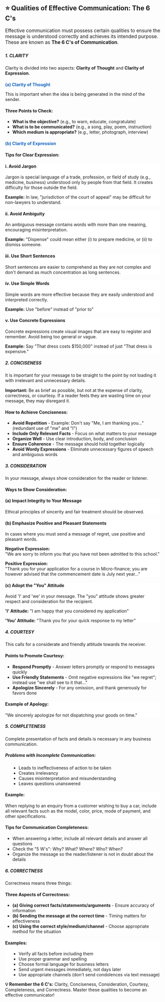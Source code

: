 <!-- QUALITIES SECTION -->
<div id="qualities" class="section">
                <div class="module">
                    <h2>⭐ Qualities of Effective Communication: The 6 C's</h2>
                    
<p style="font-size: 1.1em; margin-bottom: 25px;">Effective communication must possess certain qualities to ensure the message is understood correctly and achieves its intended purpose. These are known as <strong>The 6 C's of Communication</strong>.</p>
                    
<div class="quality-card">
                        <h5>1. CLARITY</h5>
                        <p>Clarity is divided into two aspects: <strong>Clarity of Thought</strong> and <strong>Clarity of Expression</strong>.</p>
                        
<div style="margin-top: 20px;">
                            <h4 style="color: #1565c0; margin-bottom: 10px;">(a) Clarity of Thought</h4>
                            <p>This is important when the idea is being generated in the mind of the sender.</p>
                            
<div class="key-points" style="margin-top: 15px;">
                                <h4>Three Points to Check:</h4>
                                <ul>
                                    <li><strong>What is the objective?</strong> (e.g., to warn, educate, congratulate)</li>
                                    <li><strong>What is to be communicated?</strong> (e.g., a song, play, poem, instruction)</li>
                                    <li><strong>Which medium is appropriate?</strong> (e.g., letter, photograph, interview)</li>
                                </ul>
                            </div>
                        </div>
                        
<div style="margin-top: 20px;">
                            <h4 style="color: #1565c0; margin-bottom: 10px;">(b) Clarity of Expression</h4>
                            
<div class="key-points" style="margin-top: 15px;">
                                <h4>Tips for Clear Expression:</h4>
                                
<div class="example" style="background: white; margin: 15px 0;">
                                    <h4>i. Avoid Jargon</h4>
                                    <p>Jargon is special language of a trade, profession, or field of study (e.g., medicine, business) understood only by people from that field. It creates difficulty for those outside the field.</p>
                                    <p style="margin-top: 10px;"><strong>Example:</strong> In law, "jurisdiction of the court of appeal" may be difficult for non-lawyers to understand.</p>
                                </div>
                                
<div class="example" style="background: white; margin: 15px 0;">
                                    <h4>ii. Avoid Ambiguity</h4>
                                    <p>An ambiguous message contains words with more than one meaning, encouraging misinterpretation.</p>
                                    <p style="margin-top: 10px;"><strong>Example:</strong> "Dispense" could mean either (i) to prepare medicine, or (ii) to dismiss someone.</p>
                                </div>
                                
<div class="example" style="background: white; margin: 15px 0;">
                                    <h4>iii. Use Short Sentences</h4>
                                    <p>Short sentences are easier to comprehend as they are not complex and don't demand as much concentration as long sentences.</p>
                                </div>
                                
<div class="example" style="background: white; margin: 15px 0;">
                                    <h4>iv. Use Simple Words</h4>
                                    <p>Simple words are more effective because they are easily understood and interpreted correctly.</p>
                                    <p style="margin-top: 10px;"><strong>Example:</strong> Use "before" instead of "prior to"</p>
                                </div>
                                
<div class="example" style="background: white; margin: 15px 0;">
                                    <h4>v. Use Concrete Expressions</h4>
                                    <p>Concrete expressions create visual images that are easy to register and remember. Avoid being too general or vague.</p>
                                    <p style="margin-top: 10px;"><strong>Example:</strong> Say "That dress costs $150,000" instead of just "That dress is expensive."</p>
                                </div>
                            </div>
                        </div>
                    </div>
                    
<div class="quality-card">
                        <h5>2. CONCISENESS</h5>
                        <p>It is important for your message to be straight to the point by not loading it with irrelevant and unnecessary details.</p>
                        
<div class="note" style="margin-top: 15px;">
                            <strong>Important:</strong> Be as brief as possible, but not at the expense of clarity, correctness, or courtesy. If a reader feels they are wasting time on your message, they may disregard it.
                        </div>
                        
<div class="key-points" style="margin-top: 15px;">
                            <h4>How to Achieve Conciseness:</h4>
                            <ul>
                                <li><strong>Avoid Repetition</strong> - Example: Don't say "Me, I am thanking you..." (redundant use of "me" and "I")</li>
                                <li><strong>Include Only Relevant Facts</strong> - Focus on what matters to your message</li>
                                <li><strong>Organize Well</strong> - Use clear introduction, body, and conclusion</li>
                                <li><strong>Ensure Coherence</strong> - The message should hold together logically</li>
                                <li><strong>Avoid Wordy Expressions</strong> - Eliminate unnecessary figures of speech and ambiguous words</li>
                            </ul>
                        </div>
                    </div>
                    
<div class="quality-card">
                        <h5>3. CONSIDERATION</h5>
                        <p>In your message, always show consideration for the reader or listener.</p>
                        
<div class="key-points" style="margin-top: 15px;">
                            <h4>Ways to Show Consideration:</h4>
                            
<div class="example" style="background: white; margin: 15px 0;">
                                <h4>(a) Impact Integrity to Your Message</h4>
                                <p>Ethical principles of sincerity and fair treatment should be observed.</p>
                            </div>
                            
<div class="example" style="background: white; margin: 15px 0;">
                                <h4>(b) Emphasize Positive and Pleasant Statements</h4>
                                <p>In cases where you must send a message of regret, use positive and pleasant words.</p>
                                <p style="margin-top: 10px;"><strong>Negative Expression:</strong><br>"We are sorry to inform you that you have not been admitted to this school."</p>
                                <p style="margin-top: 10px;"><strong>Positive Expression:</strong><br>"Thank you for your application for a course in Micro-finance; you are however advised that the commencement date is July next year..."</p>
                            </div>
                            
<div class="example" style="background: white; margin: 15px 0;">
                                <h4>(c) Adopt the "You" Attitude</h4>
                                <p>Avoid 'I' and 'we' in your message. The "you" attitude shows greater respect and consideration for the recipient.</p>
                                <p style="margin-top: 10px;"><strong>'I' Attitude:</strong> "I am happy that you considered my application"</p>
                                <p style="margin-top: 10px;"><strong>'You' Attitude:</strong> "Thank you for your quick response to my letter"</p>
                            </div>
                        </div>
                    </div>
                    
<div class="quality-card">
                        <h5>4. COURTESY</h5>
                        <p>This calls for a considerate and friendly attitude towards the receiver.</p>
                        
<div class="key-points" style="margin-top: 15px;">
                            <h4>Points to Promote Courtesy:</h4>
                            <ul>
                                <li><strong>Respond Promptly</strong> - Answer letters promptly or respond to messages quickly</li>
                                <li><strong>Use Friendly Statements</strong> - Omit negative expressions like "we regret"; instead use "we shall see to it that..."</li>
                                <li><strong>Apologize Sincerely</strong> - For any omission, and thank generously for favors done</li>
                            </ul>
                        </div>
                        
<div class="example" style="margin-top: 15px; background: white;">
                            <h4>Example of Apology:</h4>
                            <p>"We sincerely apologize for not dispatching your goods on time."</p>
                        </div>
                    </div>
                    
<div class="quality-card">
                        <h5>5. COMPLETENESS</h5>
                        <p>Complete presentation of facts and details is necessary in any business communication.</p>
                        
<div class="barrier-card" style="margin-top: 15px;">
                            <h5>Problems with Incomplete Communication:</h5>
                            <ul style="margin-left: 20px; margin-top: 10px;">
                                <li>Leads to ineffectiveness of action to be taken</li>
                                <li>Creates irrelevancy</li>
                                <li>Causes misinterpretation and misunderstanding</li>
                                <li>Leaves questions unanswered</li>
                            </ul>
                        </div>
                        
<div class="example" style="margin-top: 15px; background: white;">
                            <h4>Example:</h4>
                            <p>When replying to an enquiry from a customer wishing to buy a car, include all relevant facts such as the model, color, price, mode of payment, and other specifications.</p>
                        </div>
                        
<div class="key-points" style="margin-top: 15px;">
                            <h4>Tips for Communication Completeness:</h4>
                            <ul>
                                <li>When answering a letter, include all relevant details and answer all questions</li>
                                <li>Check the "5 W's": Why? What? Where? Who? When?</li>
                                <li>Organize the message so the reader/listener is not in doubt about the details</li>
                            </ul>
                        </div>
                    </div>
                    
<div class="quality-card">
                        <h5>6. CORRECTNESS</h5>
                        <p>Correctness means three things:</p>
                        
<div class="key-points" style="margin-top: 15px;">
                            <h4>Three Aspects of Correctness:</h4>
                            <ul>
                                <li><strong>(a) Giving correct facts/statements/arguments</strong> - Ensure accuracy of information</li>
                                <li><strong>(b) Sending the message at the correct time</strong> - Timing matters for effectiveness</li>
                                <li><strong>(c) Using the correct style/medium/channel</strong> - Choose appropriate method for the situation</li>
                            </ul>
                        </div>
                        
<div class="example" style="margin-top: 15px; background: white;">
                            <h4>Examples:</h4>
                            <ul style="margin-left: 20px;">
                                <li>Verify all facts before including them</li>
                                <li>Use proper grammar and spelling</li>
                                <li>Choose formal language for business letters</li>
                                <li>Send urgent messages immediately, not days later</li>
                                <li>Use appropriate channels (don't send condolences via text message)</li>
                            </ul>
                        </div>
                    </div>
                    
<div class="note">
                        <strong>💡 Remember the 6 C's:</strong> Clarity, Conciseness, Consideration, Courtesy, Completeness, and Correctness. Master these qualities to become an effective communicator!
                    </div>
                </div>
            </div>